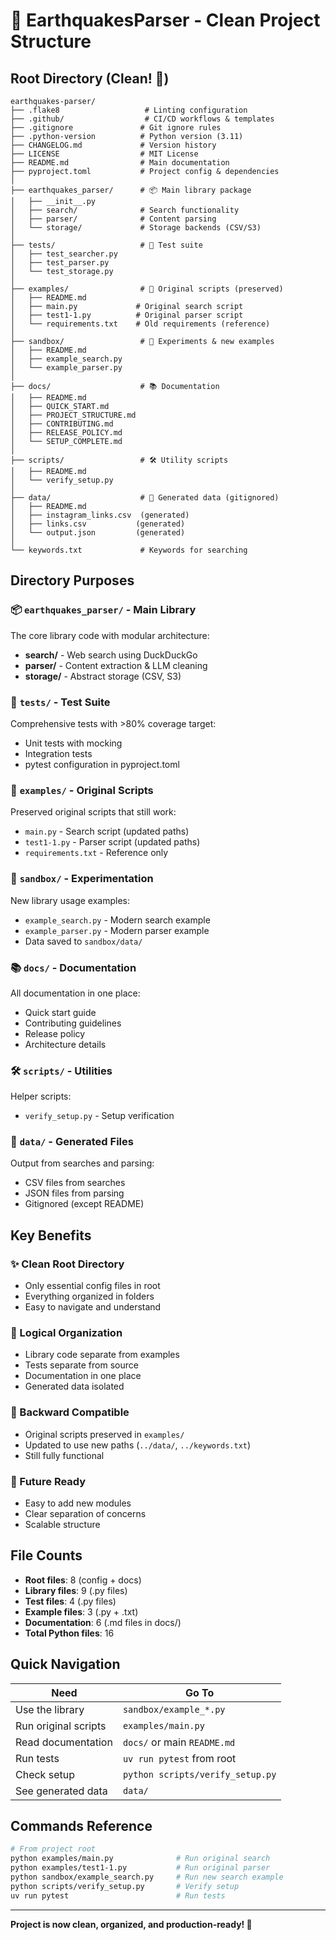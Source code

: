 # 📁 EarthquakesParser - Clean Project Structure

## Root Directory (Clean! 🎉)

```
earthquakes-parser/
├── .flake8                   # Linting configuration
├── .github/                  # CI/CD workflows & templates
├── .gitignore               # Git ignore rules
├── .python-version          # Python version (3.11)
├── CHANGELOG.md             # Version history
├── LICENSE                  # MIT License
├── README.md                # Main documentation
├── pyproject.toml           # Project config & dependencies
│
├── earthquakes_parser/      # 📦 Main library package
│   ├── __init__.py
│   ├── search/              # Search functionality
│   ├── parser/              # Content parsing
│   └── storage/             # Storage backends (CSV/S3)
│
├── tests/                   # 🧪 Test suite
│   ├── test_searcher.py
│   ├── test_parser.py
│   └── test_storage.py
│
├── examples/                # 📜 Original scripts (preserved)
│   ├── README.md
│   ├── main.py             # Original search script
│   ├── test1-1.py          # Original parser script
│   └── requirements.txt    # Old requirements (reference)
│
├── sandbox/                 # 🎪 Experiments & new examples
│   ├── README.md
│   ├── example_search.py
│   └── example_parser.py
│
├── docs/                    # 📚 Documentation
│   ├── README.md
│   ├── QUICK_START.md
│   ├── PROJECT_STRUCTURE.md
│   ├── CONTRIBUTING.md
│   ├── RELEASE_POLICY.md
│   └── SETUP_COMPLETE.md
│
├── scripts/                 # 🛠️ Utility scripts
│   ├── README.md
│   └── verify_setup.py
│
├── data/                    # 💾 Generated data (gitignored)
│   ├── README.md
│   ├── instagram_links.csv  (generated)
│   ├── links.csv           (generated)
│   └── output.json         (generated)
│
└── keywords.txt             # Keywords for searching
```

## Directory Purposes

### 📦 `earthquakes_parser/` - Main Library
The core library code with modular architecture:
- **search/** - Web search using DuckDuckGo
- **parser/** - Content extraction & LLM cleaning
- **storage/** - Abstract storage (CSV, S3)

### 🧪 `tests/` - Test Suite
Comprehensive tests with >80% coverage target:
- Unit tests with mocking
- Integration tests
- pytest configuration in pyproject.toml

### 📜 `examples/` - Original Scripts
Preserved original scripts that still work:
- `main.py` - Search script (updated paths)
- `test1-1.py` - Parser script (updated paths)
- `requirements.txt` - Reference only

### 🎪 `sandbox/` - Experimentation
New library usage examples:
- `example_search.py` - Modern search example
- `example_parser.py` - Modern parser example
- Data saved to `sandbox/data/`

### 📚 `docs/` - Documentation
All documentation in one place:
- Quick start guide
- Contributing guidelines
- Release policy
- Architecture details

### 🛠️ `scripts/` - Utilities
Helper scripts:
- `verify_setup.py` - Setup verification

### 💾 `data/` - Generated Files
Output from searches and parsing:
- CSV files from searches
- JSON files from parsing
- Gitignored (except README)

## Key Benefits

### ✨ Clean Root Directory
- Only essential config files in root
- Everything organized in folders
- Easy to navigate and understand

### 📂 Logical Organization
- Library code separate from examples
- Tests separate from source
- Documentation in one place
- Generated data isolated

### 🔄 Backward Compatible
- Original scripts preserved in `examples/`
- Updated to use new paths (`../data/`, `../keywords.txt`)
- Still fully functional

### 🚀 Future Ready
- Easy to add new modules
- Clear separation of concerns
- Scalable structure

## File Counts

- **Root files**: 8 (config + docs)
- **Library files**: 9 (.py files)
- **Test files**: 4 (.py files)
- **Example files**: 3 (.py + .txt)
- **Documentation**: 6 (.md files in docs/)
- **Total Python files**: 16

## Quick Navigation

| Need | Go To |
|------|-------|
| Use the library | `sandbox/example_*.py` |
| Run original scripts | `examples/main.py` |
| Read documentation | `docs/` or main `README.md` |
| Run tests | `uv run pytest` from root |
| Check setup | `python scripts/verify_setup.py` |
| See generated data | `data/` |

## Commands Reference

```bash
# From project root
python examples/main.py              # Run original search
python examples/test1-1.py           # Run original parser
python sandbox/example_search.py     # Run new search example
python scripts/verify_setup.py       # Verify setup
uv run pytest                        # Run tests
```

---

**Project is now clean, organized, and production-ready! 🎉**
